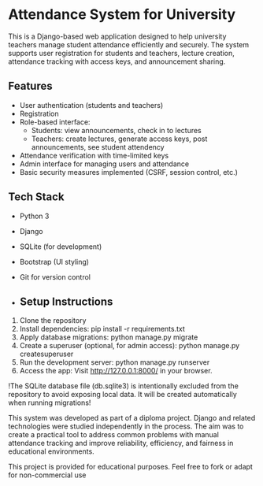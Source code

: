 # Attendance System for University

This is a Django-based web application designed to help university teachers manage student attendance efficiently and securely. 
The system supports user registration for students and teachers, lecture creation, attendance tracking with access keys, and announcement sharing.

## Features

- User authentication (students and teachers)
- Registration
- Role-based interface:
  - Students: view announcements, check in to lectures
  - Teachers: create lectures, generate access keys, post announcements, see student attendency
- Attendance verification with time-limited keys
- Admin interface for managing users and attendance
- Basic security measures implemented (CSRF, session control, etc.)

## Tech Stack

- Python 3
- Django
- SQLite (for development)
- Bootstrap (UI styling)
- Git for version control

- ## Setup Instructions

1. Clone the repository
2. Install dependencies:
   pip install -r requirements.txt
3. Apply database migrations:
   python manage.py migrate
4. Create a superuser (optional, for admin access):
   python manage.py createsuperuser
5. Run the development server:
   python manage.py runserver
6. Access the app:
   Visit http://127.0.0.1:8000/ in your browser.
   
!The SQLite database file (db.sqlite3) is intentionally excluded from the repository to avoid exposing local data. It will be created automatically when running migrations!

This system was developed as part of a diploma project. 
Django and related technologies were studied independently in the process. 
The aim was to create a practical tool to address common problems with manual attendance tracking and improve reliability, efficiency, and fairness in educational environments.

This project is provided for educational purposes. Feel free to fork or adapt for non-commercial use
